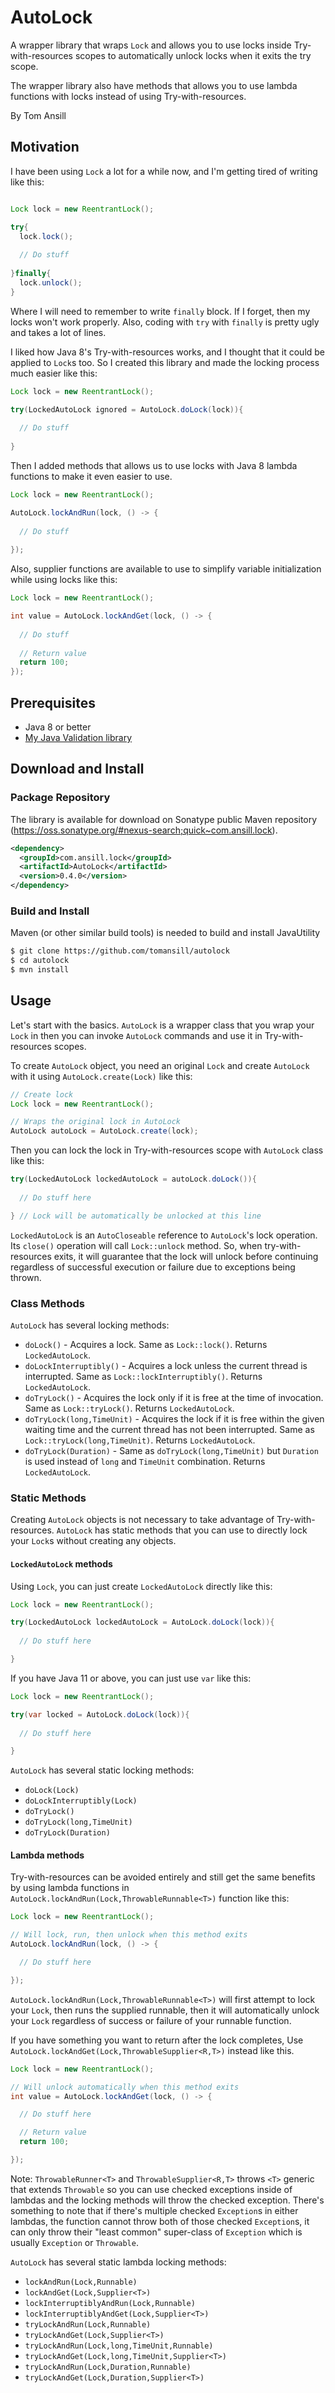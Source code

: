 # AutoLock

A wrapper library that wraps `Lock` and allows you to use locks inside Try-with-resources scopes to automatically unlock
locks when it exits the try scope.

The wrapper library also have methods that allows you to use lambda functions with locks instead of using
Try-with-resources.

By Tom Ansill

## Motivation

I have been using `Lock` a lot for a while now, and I'm getting tired of writing like this:

```java

Lock lock = new ReentrantLock();

try{  
  lock.lock();
    
  // Do stuff
  
}finally{
  lock.unlock();
}

```

Where I will need to remember to write `finally` block. If I forget, then my locks won't work properly. Also, coding
with `try` with `finally` is pretty ugly and takes a lot of lines.

I liked how Java 8's Try-with-resources works, and I thought that it could be applied to `Lock`s too. So I created this
library and made the locking process much easier like this:

```java
Lock lock = new ReentrantLock();

try(LockedAutoLock ignored = AutoLock.doLock(lock)){
  
  // Do stuff
  
}
```

Then I added methods that allows us to use locks with Java 8 lambda functions to make it even easier to use.

```java
Lock lock = new ReentrantLock();

AutoLock.lockAndRun(lock, () -> {
  
  // Do stuff
  
});
```

Also, supplier functions are available to use to simplify variable initialization while using locks like this:

```java
Lock lock = new ReentrantLock();

int value = AutoLock.lockAndGet(lock, () -> {
  
  // Do stuff
  
  // Return value
  return 100;
});
```

## Prerequisites

* Java 8 or better
* [My Java Validation library](https://github.com/tomansill/JavaValidation)

## Download and Install

### Package Repository

The library is available for download on Sonatype public Maven
repository (https://oss.sonatype.org/#nexus-search;quick~com.ansill.lock).
```xml
<dependency>
  <groupId>com.ansill.lock</groupId>
  <artifactId>AutoLock</artifactId>
  <version>0.4.0</version>
</dependency>
```

### Build and Install

Maven (or other similar build tools) is needed to build and install JavaUtility

```sh
$ git clone https://github.com/tomansill/autolock
$ cd autolock
$ mvn install
```

## Usage

Let's start with the basics. `AutoLock` is a wrapper class that you wrap your `Lock` in then you can invoke `AutoLock`
commands and use it in Try-with-resources scopes.

To create `AutoLock` object, you need an original `Lock` and create `AutoLock` with it using `AutoLock.create(Lock)`
like this:

```java
// Create lock
Lock lock = new ReentrantLock();

// Wraps the original lock in AutoLock
AutoLock autoLock = AutoLock.create(lock);
```

Then you can lock the lock in Try-with-resources scope with `AutoLock` class like this:

```java
try(LockedAutoLock lockedAutoLock = autoLock.doLock()){
    
  // Do stuff here

} // Lock will be automatically be unlocked at this line
```

`LockedAutoLock` is an `AutoCloseable` reference to `AutoLock`'s lock operation. Its `close()` operation will
call `Lock::unlock` method. So, when try-with-resources exits, it will guarantee that the lock will unlock before
continuing regardless of successful execution or failure due to exceptions being thrown.

### Class Methods

`AutoLock` has several locking methods:

- `doLock()` - Acquires a lock. Same as `Lock::lock()`. Returns `LockedAutoLock`.
- `doLockInterruptibly()` - Acquires a lock unless the current thread is interrupted. Same as `Lock::lockInterruptibly()`. Returns `LockedAutoLock`.
- `doTryLock()` - Acquires the lock only if it is free at the time of invocation. Same as `Lock::tryLock()`. Returns `LockedAutoLock`.
- `doTryLock(long,TimeUnit)` - Acquires the lock if it is free within the given waiting time and the current thread has not been interrupted. Same as `Lock::tryLock(long,TimeUnit)`. Returns `LockedAutoLock`.
- `doTryLock(Duration)` - Same as `doTryLock(long,TimeUnit)` but `Duration` is used instead of `long` and `TimeUnit` combination. Returns `LockedAutoLock`.

### Static Methods

Creating `AutoLock` objects is not necessary to take advantage of Try-with-resources. `AutoLock` has static methods that
you can use to directly lock your `Lock`s without creating any objects.

#### `LockedAutoLock` methods

Using `Lock`, you can just create `LockedAutoLock` directly like this:

```java
Lock lock = new ReentrantLock();

try(LockedAutoLock lockedAutoLock = AutoLock.doLock(lock)){
    
  // Do stuff here

}
```

If you have Java 11 or above, you can just use `var` like this:

```java
Lock lock = new ReentrantLock();

try(var locked = AutoLock.doLock(lock)){
    
  // Do stuff here

}
```

`AutoLock` has several static locking methods:

- `doLock(Lock)`
- `doLockInterruptibly(Lock)`
- `doTryLock()`
- `doTryLock(long,TimeUnit)`
- `doTryLock(Duration)`

#### Lambda methods

Try-with-resources can be avoided entirely and still get the same benefits by using lambda functions
in `AutoLock.lockAndRun(Lock,ThrowableRunnable<T>)` function like this:

```java
Lock lock = new ReentrantLock();

// Will lock, run, then unlock when this method exits
AutoLock.lockAndRun(lock, () -> {

  // Do stuff here

});
```

`AutoLock.lockAndRun(Lock,ThrowableRunnable<T>)` will first attempt to lock your `Lock`, then runs the supplied
runnable, then it will automatically unlock your `Lock` regardless of success or failure of your runnable function.

If you have something you want to return after the lock completes,
Use `AutoLock.lockAndGet(Lock,ThrowableSupplier<R,T>)` instead like this.

```java
Lock lock = new ReentrantLock();

// Will unlock automatically when this method exits
int value = AutoLock.lockAndGet(lock, () -> {

  // Do stuff here

  // Return value
  return 100;

});
```

Note: `ThrowableRunner<T>` and `ThrowableSupplier<R,T>` throws `<T>` generic that extends `Throwable` so you can use
checked exceptions inside of lambdas and the locking methods will throw the checked exception. There's something to note
that if there's multiple checked `Exception`s in either lambdas, the function cannot throw both of those checked
`Exception`s, it can only throw their "least common" super-class of `Exception` which is usually `Exception` or
`Throwable`.

`AutoLock` has several static lambda locking methods:

- `lockAndRun(Lock,Runnable)`
- `lockAndGet(Lock,Supplier<T>)`
- `lockInterruptiblyAndRun(Lock,Runnable)`
- `lockInterruptiblyAndGet(Lock,Supplier<T>)`
- `tryLockAndRun(Lock,Runnable)`
- `tryLockAndGet(Lock,Supplier<T>)`
- `tryLockAndRun(Lock,long,TimeUnit,Runnable)`
- `tryLockAndGet(Lock,long,TimeUnit,Supplier<T>)`
- `tryLockAndRun(Lock,Duration,Runnable)`
- `tryLockAndGet(Lock,Duration,Supplier<T>)`